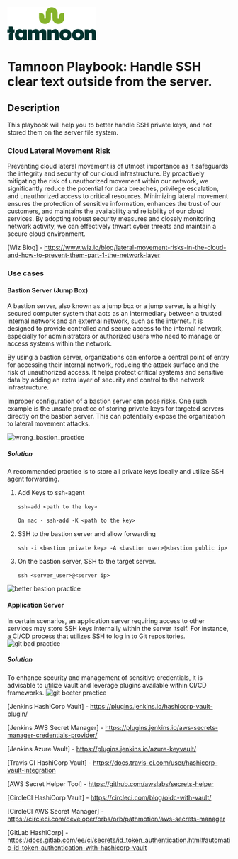 
<img src="../images/icons/Tamnoon.png" width="200"/>

# Tamnoon Playbook: Handle SSH clear text outside from the server.

## Description
This playbook will help you to better handle SSH private keys, and not stored them on the server file system.

### Cloud Lateral Movement Risk
Preventing cloud lateral movement is of utmost importance as it safeguards the integrity and security of our cloud infrastructure. By proactively mitigating the risk of unauthorized movement within our network, we significantly reduce the potential for data breaches, privilege escalation, and unauthorized access to critical resources. Minimizing lateral movement ensures the protection of sensitive information, enhances the trust of our customers, and maintains the availability and reliability of our cloud services. By adopting robust security measures and closely monitoring network activity, we can effectively thwart cyber threats and maintain a secure cloud environment.
    
[Wiz Blog] - https://www.wiz.io/blog/lateral-movement-risks-in-the-cloud-and-how-to-prevent-them-part-1-the-network-layer

### Use cases

#### Bastion Server (Jump Box)
A bastion server, also known as a jump box or a jump server, is a highly secured computer system that acts as an intermediary between a trusted internal network and an external network, such as the internet. It is designed to provide controlled and secure access to the internal network, especially for administrators or authorized users who need to manage or access systems within the network.

By using a bastion server, organizations can enforce a central point of entry for accessing their internal network, reducing the attack surface and the risk of unauthorized access. It helps protect critical systems and sensitive data by adding an extra layer of security and control to the network infrastructure.

Improper configuration of a bastion server can pose risks. One such example is the unsafe practice of storing private keys for targeted servers directly on the bastion server. This can potentially expose the organization to lateral movement attacks.


![wrong_bastion_practice](../images/BastionBestPractice.png)
 
##### Solution
A recommended practice is to store all private keys locally and utilize SSH agent forwarding.
1. Add Keys to ssh-agent

    ``ssh-add <path to the key>``

   ``On mac - ssh-add -K <path to the key>``
2. SSH to the bastion server and allow forwarding 
    
    ``ssh -i <bastion private key> -A <bastion user>@<bastion public ip>``
3. On the bastion server, SSH to the target server.

    ``ssh <server_user>@<server ip>``

![better bastion practice](../images/betterBastionPractice.png)
 

#### Application Server 
In certain scenarios, an application server requiring access to other services may store SSH keys internally within the server itself. For instance, a CI/CD process that utilizes SSH to log in to Git repositories.
![git bad practice](../images/GitAccesBadOractice.png)

##### Solution
To enhance security and management of sensitive credentials, it is advisable to utilize Vault and leverage plugins available within CI/CD frameworks.
![git beeter practice](../images/bettergitpractice.png)

[Jenkins HashiCorp Vault] - https://plugins.jenkins.io/hashicorp-vault-plugin/

[Jenkins AWS Secret Manager] - https://plugins.jenkins.io/aws-secrets-manager-credentials-provider/

[Jenkins Azure Vault] - https://plugins.jenkins.io/azure-keyvault/

[Travis CI HashiCorp Vault] - https://docs.travis-ci.com/user/hashicorp-vault-integration

[AWS Secret Helper Tool] - https://github.com/awslabs/secrets-helper

[CircleCI HashiCorp Vault] - https://circleci.com/blog/oidc-with-vault/

[CircleCI AWS Secret Manager] - https://circleci.com/developer/orbs/orb/pathmotion/aws-secrets-manager

[GitLab HashiCorp] - https://docs.gitlab.com/ee/ci/secrets/id_token_authentication.html#automatic-id-token-authentication-with-hashicorp-vault

